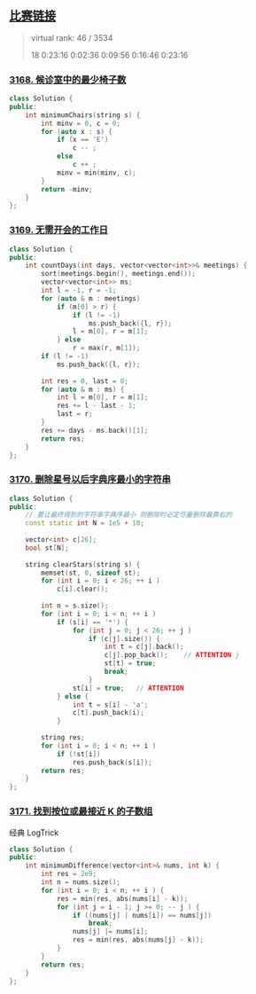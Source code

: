 ## [比赛链接](https://leetcode.cn/contest/weekly-contest-400/)

>   virtual rank: 46 / 3534
>
>   18  0:23:16  0:02:36  0:09:56  0:16:46  0:23:16


### [3168. 候诊室中的最少椅子数](https://leetcode.cn/problems/minimum-number-of-chairs-in-a-waiting-room/)



```c++
class Solution {
public:
    int minimumChairs(string s) {
        int minv = 0, c = 0;
        for (auto x : s) {
            if (x == 'E')
                c -- ;
            else
                c ++ ;
            minv = min(minv, c);
        }
        return -minv;
    }
};
```


### [3169. 无需开会的工作日](https://leetcode.cn/problems/count-days-without-meetings/)



```c++
class Solution {
public:
    int countDays(int days, vector<vector<int>>& meetings) {
        sort(meetings.begin(), meetings.end());
        vector<vector<int>> ms;
        int l = -1, r = -1;
        for (auto & m : meetings)
            if (m[0] > r) {
                if (l != -1)
                    ms.push_back({l, r});
                l = m[0], r = m[1];
            } else
                r = max(r, m[1]);
        if (l != -1)
            ms.push_back({l, r});
        
        int res = 0, last = 0;
        for (auto & m : ms) {
            int l = m[0], r = m[1];
            res += l - last - 1;
            last = r;
        }
        res += days - ms.back()[1];
        return res;
    }
};
```

### [3170. 删除星号以后字典序最小的字符串](https://leetcode.cn/problems/lexicographically-minimum-string-after-removing-stars/)



```c++
class Solution {
public:
    // 要让最终得到的字符串字典序最小 则删除时必定尽量删除最靠右的
    const static int N = 1e5 + 10;
    
    vector<int> c[26];
    bool st[N];
    
    string clearStars(string s) {
        memset(st, 0, sizeof st);
        for (int i = 0; i < 26; ++ i )
            c[i].clear();
        
        int n = s.size();
        for (int i = 0; i < n; ++ i )
            if (s[i] == '*') {
                for (int j = 0; j < 26; ++ j )
                    if (c[j].size()) {
                        int t = c[j].back();
                        c[j].pop_back();    // ATTENTION j
                        st[t] = true;
                        break;
                    }
                st[i] = true;   // ATTENTION
            } else {
                int t = s[i] - 'a';
                c[t].push_back(i);
            }
        
        string res;
        for (int i = 0; i < n; ++ i )
            if (!st[i])
                res.push_back(s[i]);
        return res;
    }
};
```

### [3171. 找到按位或最接近 K 的子数组](https://leetcode.cn/problems/find-subarray-with-bitwise-or-closest-to-k/)

经典 LogTrick

```c++
class Solution {
public:
    int minimumDifference(vector<int>& nums, int k) {
        int res = 2e9;
        int n = nums.size();
        for (int i = 0; i < n; ++ i ) {
            res = min(res, abs(nums[i] - k));
            for (int j = i - 1; j >= 0; -- j ) {
                if ((nums[j] | nums[i]) == nums[j])
                    break;
                nums[j] |= nums[i];
                res = min(res, abs(nums[j] - k));
            }
        }
        return res;
    }
};
```
